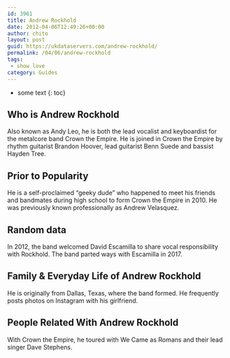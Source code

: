 ```yaml
---
id: 3961
title: Andrew Rockhold
date: 2012-04-06T12:49:26+00:00
author: chito
layout: post
guid: https://ukdataservers.com/andrew-rockhold/
permalink: /04/06/andrew-rockhold
tags:
 - show love
category: Guides
---
```


* some text
{: toc}
          
          
## Who is  Andrew Rockhold
                  
                  
                  
Also known as Andy Leo, he is both the lead vocalist and keyboardist for the metalcore band Crown the Empire. He is joined in Crown the Empire by rhythm guitarist Brandon Hoover, lead guitarist Benn Suede and bassist Hayden Tree.
                  
                
                
                
## Prior to Popularity 
                  
                  
                  
He is a self-proclaimed &#8220;geeky dude&#8221; who happened to meet his friends and bandmates during high school to form Crown the Empire in 2010. He was previously known professionally as Andrew Velasquez. 
                  
                
                
                
## Random data 
                  
                  
                  
In 2012, the band welcomed David Escamilla to share vocal responsibility with Rockhold. The band parted ways with Escamilla in 2017.
                  
                
                
                
## Family & Everyday Life of Andrew Rockhold
                  
                  
                  
He is originally from Dallas, Texas, where the band formed. He frequently posts photos on Instagram with his girlfriend.
                  
                
                
                
## People Related With  Andrew Rockhold
                  
                  
                  
With Crown the Empire, he toured with We Came as Romans and their lead singer Dave Stephens.
                  
                
              
            
          
          
          
    
    
  
